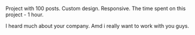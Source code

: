 Project with 100 posts.
Custom design.
Responsive.
The time spent on this project - 1 hour.

I heard much about your company. Amd i really want to work with you guys. 
